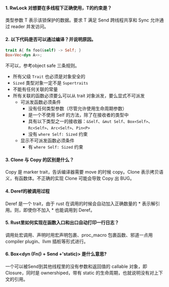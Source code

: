 #### 1\. RwLock 对想要在多线程下正确使用，T的约束是？

类型参数 T 表示该锁保护的数据。要求 T 满足 Send 跨线程共享和 Sync 允许通过 reader 并发访问。

#### 2\. 以下代码是否可以通过编译？并说明原因。

```rust
trait A{ fn foo(&self) -> Self; }
Box<Vec<dyn A>>;
```

不可以，参考object safe 三条规则。

- 所有父级 `Trait` 也必须是对象安全的
- `Sized` 类型对象一定不是 `Supertraits`
- 不能有任何关联的常量
- 所有关联的函数必须要么可以从 trait 对象派发，要么显式不可派发
  - 可派发函数必须条件
    - 没有任何类型参数（尽管允许使用生命周期参数）
    - 是一个不使用 Self 的方法，除了在接收者的类型中
    - 具有以下类型之一的接收器：`&Self`、`&mut Self`、`Box<Self>`、`Rc<Self>`、`Arc<Self>`、`Pin<P>`
    - 没有 `where Self: Sized` 约束
  - 显示不可派发函数必须条件
    - 有 `where Self: Sized` 约束

#### 3\. Clone 与 Copy 的区别是什么？

Copy 是 marker trait，告诉编译器需要 move 的时候 copy。Clone 表示拷贝语义，有函数体。不正确的实现 Clone 可能会导致 Copy 出 BUG。

#### 4\. Deref的被调用过程

Deref 是一个 trait，由于 rust 在调用的时候会自动加入正确数量的 \* 表示解引用。则，即使你不加入 \* 也能调用到 Deref。

#### 5\. Rust里如何实现在函数入口和出口自动打印一行日志？

调用处宏调用、声明时用宏声明包裹、proc_macro 包裹函数、邪道一点用 compiler plugin、llvm 插桩等形式进行。

#### 6\. Box&lt;dyn (Fn() + Send +'static)&gt; 是什么意思?

一个可以被Send到其他线程里的没有参数和返回值的 callable 对象，即 Closure，同时是 ownershiped，带有 static 的生命周期，也就说明没有对上下文的引用。